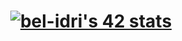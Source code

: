 <h1 align = center><a href="https://github.com/oakoudad/badge42"><img src="https://badge.mediaplus.ma/greenbinary/bel-idri" alt="bel-idri's 42 stats" /></a></h1><h1 align = center>
